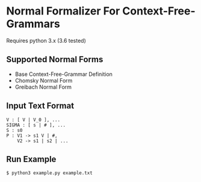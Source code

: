 # Normal Formalizer For Context-Free-Grammars
Requires python 3.x (3.6 tested)
## Supported Normal Forms
- Base Context-Free-Grammar Definition
- Chomsky Normal Form
- Greibach Normal Form

## Input Text Format
```
V : [ V | V_0 ], ...
SIGMA : [ s | # ], ...
S : s0
P : V1 -> s1 V | #,
    V2 -> s1 | s2 | ...
```

## Run Example
```
$ python3 example.py example.txt 

```
